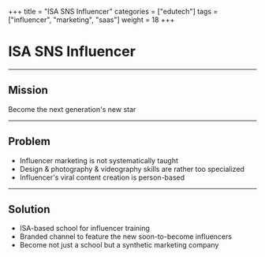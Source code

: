 +++
title = "ISA SNS Influencer"
categories = ["edutech"]
tags = ["influencer", "marketing", "saas"]
weight = 18
+++

# ISA SNS Influencer

---

## Mission

Become the next generation's new star

---

## Problem

- Influencer marketing is not systematically taught
- Design & photography & videography skills are rather too specialized
- Influencer's viral content creation is person-based

---

## Solution

- ISA-based school for influencer training
- Branded channel to feature the new soon-to-become influencers
- Become not just a school but a synthetic marketing company
